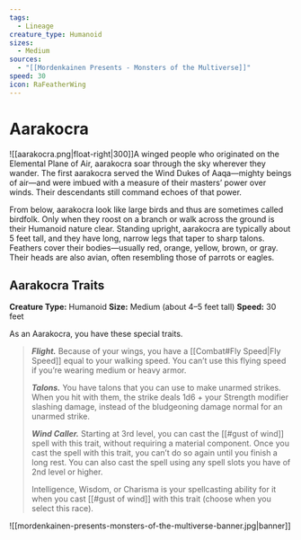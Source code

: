 ```yaml
---
tags:
  - Lineage
creature_type: Humanoid
sizes:
  - Medium
sources:
  - "[[Mordenkainen Presents - Monsters of the Multiverse]]"
speed: 30
icon: RaFeatherWing
---
```

# Aarakocra
![[aarakocra.png|float-right|300]]A winged people who originated on the Elemental Plane of Air, aarakocra soar through the sky wherever they wander. The first aarakocra served the Wind Dukes of Aaqa—mighty beings of air—and were imbued with a measure of their masters’ power over winds. Their descendants still command echoes of that power.

From below, aarakocra look like large birds and thus are sometimes called birdfolk. Only when they roost on a branch or walk across the ground is their Humanoid nature clear. Standing upright, aarakocra are typically about 5 feet tall, and they have long, narrow legs that taper to sharp talons. Feathers cover their bodies—usually red, orange, yellow, brown, or gray. Their heads are also avian, often resembling those of parrots or eagles.
## Aarakocra Traits
**Creature Type:** Humanoid
**Size:** Medium (about 4–5 feet tall)
**Speed:** 30 feet

As an Aarakocra, you have these special traits.
>**_Flight._** Because of your wings, you have a [[Combat#Fly Speed|Fly Speed]] equal to your walking speed. You can’t use this flying speed if you’re wearing medium or heavy armor.
>
>**_Talons._** You have talons that you can use to make unarmed strikes. When you hit with them, the strike deals 1d6 + your Strength modifier slashing damage, instead of the bludgeoning damage normal for an unarmed strike.
>
>**_Wind Caller._** Starting at 3rd level, you can cast the [[#gust of wind]] spell with this trait, without requiring a material component. Once you cast the spell with this trait, you can’t do so again until you finish a long rest. You can also cast the spell using any spell slots you have of 2nd level or higher.
>
>Intelligence, Wisdom, or Charisma is your spellcasting ability for it when you cast [[#gust of wind]] with this trait (choose when you select this race).

![[mordenkainen-presents-monsters-of-the-multiverse-banner.jpg|banner]]